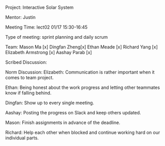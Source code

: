 Project: Interactive Solar System

Mentor: Justin

Meeting Time: lect02 01/17 15:30-16:45

Type of meeting: sprint planning and daily scrum

Team: Mason Ma [x]
Dingfan Zheng[x]
Ethan Meade [x]
Richard Yang [x]
Elizabeth Armstrong [x]
Aashay Parab [x]

Scribed Discussion:

Norm Discussion:
Elizabeth: Communication is rather important when it comes to team project.

Ethan: Being honest about the work progress and letting other teammates know if falling behind.

Dingfan: Show up to every single meeting.

Aashay: Posting the progress on Slack and keep others updated.

Mason: Finish assignments in advance of the deadline.

Richard: Help each other when blocked and continue working hard on our individual parts.











